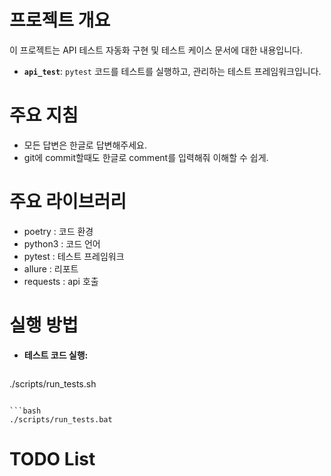 # 프로젝트 개요
이 프로젝트는 API 테스트 자동화 구현 및 테스트 케이스 문서에 대한 내용입니다.

- **`api_test`**: `pytest` 코드를 테스트를 실행하고, 관리하는 테스트 프레임워크입니다.

# 주요 지침
- 모든 답변은 한글로 답변해주세요.
- git에 commit할때도 한글로 comment를 입력해줘 이해할 수 쉽게.

# 주요 라이브러리
- poetry : 코드 환경
- python3 : 코드 언어
- pytest : 테스트 프레임워크
- allure : 리포트
- requests : api 호출

# 실행 방법
- **테스트 코드 실행:**
  ```bash
./scripts/run_tests.sh
  ```

```bash
./scripts/run_tests.bat
  ```

# TODO List
